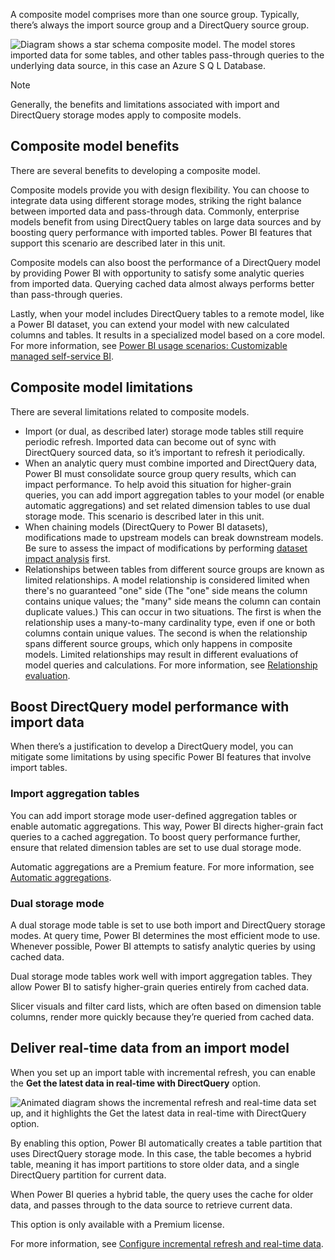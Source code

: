A composite model comprises more than one source group. Typically, there’s always the import source group and a DirectQuery source group.

![Diagram shows a star schema composite model. The model stores imported data for some tables, and other tables pass-through queries to the underlying data source, in this case an Azure S Q L Database.](../media/model-frameworks-composite.png)

> [!NOTE]
> Generally, the benefits and limitations associated with import and DirectQuery storage modes apply to composite models.

## Composite model benefits

There are several benefits to developing a composite model.

Composite models provide you with design flexibility. You can choose to integrate data using different storage modes, striking the right balance between imported data and pass-through data. Commonly, enterprise models benefit from using DirectQuery tables on large data sources and by boosting query performance with imported tables. Power BI features that support this scenario are described later in this unit.

Composite models can also boost the performance of a DirectQuery model by providing Power BI with opportunity to satisfy some analytic queries from imported data. Querying cached data almost always performs better than pass-through queries.

Lastly, when your model includes DirectQuery tables to a remote model, like a Power BI dataset, you can extend your model with new calculated columns and tables. It results in a specialized model based on a core model. For more information, see [Power BI usage scenarios: Customizable managed self-service BI](/power-bi/guidance/powerbi-implementation-planning-usage-scenario-customizable-managed-self-service-bi).

## Composite model limitations

There are several limitations related to composite models.

- Import (or dual, as described later) storage mode tables still require periodic refresh. Imported data can become out of sync with DirectQuery sourced data, so it’s important to refresh it periodically.
- When an analytic query must combine imported and DirectQuery data, Power BI must consolidate source group query results, which can impact performance. To help avoid this situation for higher-grain queries, you can add import aggregation tables to your model (or enable automatic aggregations) and set related dimension tables to use dual storage mode. This scenario is described later in this unit.
- When chaining models (DirectQuery to Power BI datasets), modifications made to upstream models can break downstream models. Be sure to assess the impact of modifications by performing [dataset impact analysis](/power-bi/collaborate-share/service-dataset-impact-analysis) first.
- Relationships between tables from different source groups are known as limited relationships. A model relationship is considered limited when there's no guaranteed "one" side (The "one" side means the column contains unique values; the "many" side means the column can contain duplicate values.) This can occur in two situations. The first is when the relationship uses a many-to-many cardinality type, even if one or both columns contain unique values. The second is when the relationship spans different source groups, which only happens in composite models. Limited relationships may result in different evaluations of model queries and calculations. For more information, see [Relationship evaluation](/power-bi/transform-model/desktop-relationships-understand).

## Boost DirectQuery model performance with import data

When there’s a justification to develop a DirectQuery model, you can mitigate some limitations by using specific Power BI features that involve import tables.

### Import aggregation tables

You can add import storage mode user-defined aggregation tables or enable automatic aggregations. This way, Power BI directs higher-grain fact queries to a cached aggregation. To boost query performance further, ensure that related dimension tables are set to use dual storage mode.

Automatic aggregations are a Premium feature. For more information, see [Automatic aggregations](/power-bi/enterprise/aggregations-auto).

### Dual storage mode

A dual storage mode table is set to use both import and DirectQuery storage modes. At query time, Power BI determines the most efficient mode to use. Whenever possible, Power BI attempts to satisfy analytic queries by using cached data.

Dual storage mode tables work well with import aggregation tables. They allow Power BI to satisfy higher-grain queries entirely from cached data.

Slicer visuals and filter card lists, which are often based on dimension table columns, render more quickly because they’re queried from cached data.

## Deliver real-time data from an import model

When you set up an import table with incremental refresh, you can enable the **Get the latest data in real-time with DirectQuery** option.

![Animated diagram shows the incremental refresh and real-time data set up, and it highlights the Get the latest data in real-time with DirectQuery option.](../media/model-framework-incremental-refresh.png)

By enabling this option, Power BI automatically creates a table partition that uses DirectQuery storage mode. In this case, the table becomes a hybrid table, meaning it has import partitions to store older data, and a single DirectQuery partition for current data.

When Power BI queries a hybrid table, the query uses the cache for older data, and passes through to the data source to retrieve current data.

This option is only available with a Premium license.

For more information, see [Configure incremental refresh and real-time data](/power-bi/connect-data/incremental-refresh-configure).